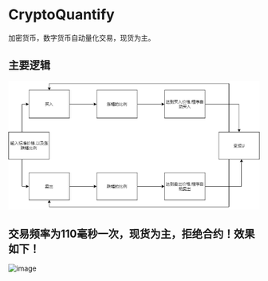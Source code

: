 # CryptoQuantify
加密货币，数字货币自动量化交易，现货为主。

## 主要逻辑

![image](https://raw.githubusercontent.com/hoge-jafer/CryptoQuantify/master/w.png)


## 交易频率为110毫秒一次，现货为主，拒绝合约！效果如下！

![image](https://raw.githubusercontent.com/hoge-jafer/CryptoQuantify/master/20220725.gif)
